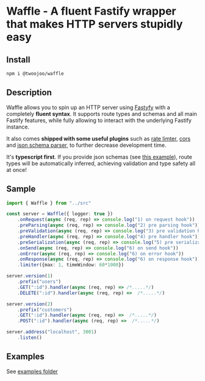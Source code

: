 # Waffle - A fluent Fastify wrapper that makes HTTP servers stupidly easy

## Install

```bash
npm i @twoojoo/waffle
```

## Description

Waffle allows you to spin up an HTTP server using [Fastyfy](https://github.com/fastify/fastify) with a completely **fluent syntax**. 
It supports route types and schemas and all main Fastify features, while fully allowing to interact with the underlying Fastify instance.

It also comes **shipped with some useful plugins** such as [rate limter](), [cors]() and [json schema parser](), to further decrease development time.

It's **typescript first**. If you provide json schemas (see [this example](./examples/validation.ts)), route types will be automatically inferred, achieving validation and type safety all at once!

## Sample

```typescript
import { Waffle } from "../src"

const server = Waffle({ logger: true })
	.onRequest(async (req, rep) => console.log("1) on request hook"))
	.preParsing(async (req, rep) => console.log("2) pre parsing hook"))
	.preValidation(async (req, rep) => console.log("3) pre validation hook"))
	.preHandler(async (req, rep) => console.log("4) pre handler hook"))
	.preSerialization(async (req, rep) => console.log("5) pre serialization hook"))
	.onSend(async (req, rep) => console.log("6) on send hook"))
	.onError(async (req, rep) => console.log("6) on error hook"))
	.onResponse(async (req, rep) => console.log("6) on response hook"))
	.limiter({max: 1, timeWindow: 60*1000}) 

server.version(1)
	.prefix("users")
	.GET(":id").handler(async (req, rep) => /*.....*/)
	.DELETE(":id").handler(async (req, rep) =>  /*.....*/)

server.version(2)
	.prefix("customers")
	.GET(":id").handler(async (req, rep) =>  /*.....*/)
	.POST(":id").handler(async (req, rep) =>  /*.....*/)

server.address("localhost", 3001)
	.listen()
```

## Examples

See [examples folder](./examples)